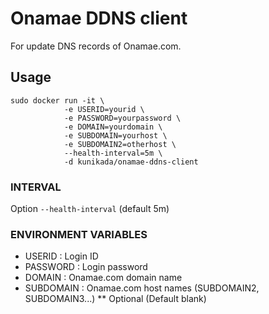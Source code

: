 # Onamae DDNS client

For update DNS records of Onamae.com.

## Usage

    sudo docker run -it \
                -e USERID=yourid \
                -e PASSWORD=yourpassword \
                -e DOMAIN=yourdomain \
                -e SUBDOMAIN=yourhost \
                -e SUBDOMAIN2=otherhost \
                --health-interval=5m \
                -d kunikada/onamae-ddns-client

### INTERVAL

Option `--health-interval` (default 5m)

### ENVIRONMENT VARIABLES

 * USERID : Login ID
 * PASSWORD : Login password
 * DOMAIN : Onamae.com domain name
 * SUBDOMAIN : Onamae.com host names (SUBDOMAIN2, SUBDOMAIN3...)
 ** Optional (Default blank)
